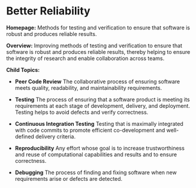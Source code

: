 # Better Reliability

**Homepage:**  Methods for testing and verification to ensure that software is robust and produces reliable results.

**Overview:** 
Improving methods of testing and verification to ensure that software is robust and produces reliable results, thereby helping to ensure the integrity of research and enable collaboration across teams.

**Child Topics:**

- **Peer Code Review**
The collaborative process of ensuring software meets quality, readability, and maintainability requirements.
<!---Topic order: 1--->

- **Testing**
The process of ensuring that a software product is meeting its requirements at each stage of development, delivery, and deployment. Testing helps to avoid defects and verify correctness.
<!---Topic order: 2--->

- **Continuous Integration Testing**
Testing that is maximally integrated with code commits to promote efficient co-development and well-defined delivery criteria. 
<!---Topic order: 3--->

- **Reproducibility**
Any effort whose goal is to increase trustworthiness and reuse of computational capabilities and results and to ensure correctness. 
<!---Topic order: 4--->

- **Debugging**
The process of finding and fixing software when new requirements arise or defects are detected.
<!---Topic order: 5--->

<!---
Category order: 4
--->
